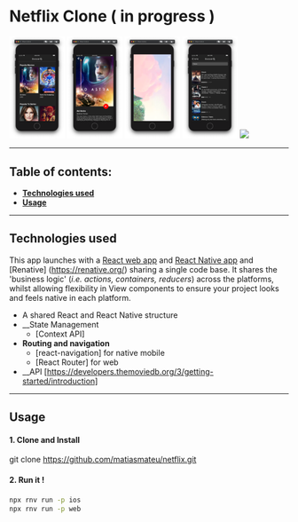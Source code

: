# Netflix Clone ( in progress )

<img width="100" src="src/app/assets/1.png"></img>
<img width="100" src="src/app/assets/2.png"></img>
<img width="100" src="src/app/assets/4.png"></img>
<img width="100" src="src/app/assets/5.png"></img>
<img src="src/app/assets/6.png"></img>

---

## Table of contents:

- **[Technologies used](#technologies-used)**
- **[Usage](#usage)**

---

## Technologies used

This app launches with a [React web app](https://reactjs.org/) and [React Native app](https://facebook.github.io/react-native/) and [Renative] (https://renative.org/) sharing a single code base. It shares the 'business logic' (_i.e. actions, containers, reducers_) across the platforms, whilst allowing flexibility in View components to ensure your project looks and feels native in each platform.

- A shared React and React Native structure
- __State Management
    - [Context API]
- __Routing and navigation__
    - [react-navigation] for native mobile
    - [React Router] for web
- __API
    [https://developers.themoviedb.org/3/getting-started/introduction]
---
## Usage


#### 1. Clone and Install


git clone https://github.com/matiasmateu/netflix.git

#### 2. Run it !
```bash
npx rnv run -p ios 
npx rnv run -p web
```
